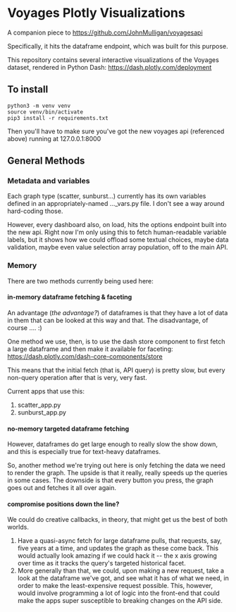 # Voyages Plotly Visualizations

A companion piece to https://github.com/JohnMulligan/voyagesapi

Specifically, it hits the dataframe endpoint, which was built for this purpose.

This repository contains several interactive visualizations of the Voyages dataset, rendered in Python Dash: https://dash.plotly.com/deployment

## To install

	python3 -m venv venv
	source venv/bin/activate
	pip3 install -r requirements.txt

Then you'll have to make sure you've got the new voyages api (referenced above) running at 127.0.0.1:8000

## General Methods

### Metadata and variables

Each graph type (scatter, sunburst...) currently has its own variables defined in an appropriately-named ..._vars.py file. I don't see a way around hard-coding those.

However, every dashboard also, on load, hits the options endpoint built into the new api. Right now I'm only using this to fetch human-readable variable labels, but it shows how we could offload some textual choices, maybe data validation, maybe even value selection array population, off to the main API.

### Memory

There are two methods currently being used here:

#### in-memory dataframe fetching & faceting

An advantage (_the advantage?_) of dataframes is that they have a lot of data in them that can be looked at this way and that. The disadvantage, of course .... :)

One method we use, then, is to use the dash store component to first fetch a large dataframe and then make it available for faceting: https://dash.plotly.com/dash-core-components/store

This means that the initial fetch (that is, API query) is pretty slow, but every non-query operation after that is very, very fast.

Current apps that use this:

1. scatter_app.py
1. sunburst_app.py

#### no-memory targeted dataframe fetching

However, dataframes do get large enough to really slow the show down, and this is especially true for text-heavy dataframes.

So, another method we're trying out here is only fetching the data we need to render the graph. The upside is that it really, really speeds up the queries in some cases. The downside is that every button you press, the graph goes out and fetches it all over again.

#### compromise positions down the line?

We could do creative callbacks, in theory, that might get us the best of both worlds.

1. Have a quasi-async fetch for large dataframe pulls, that requests, say, five years at a time, and updates the graph as these come back. This would actually look amazing if we could hack it -- the x axis growing over time as it tracks the query's targeted historical facet.
1. More generally than that, we could, upon making a new request, take a look at the dataframe we've got, and see what it has of what we need, in order to make the least-expensive request possible. This, however, would involve programming a lot of logic into the front-end that could make the apps super susceptible to breaking changes on the API side.